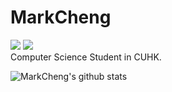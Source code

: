 # MarkCheng
[![](https://img.shields.io/badge/-@chengmark-%23232729?logo=github)](https://github.com/chengmark)
[![](https://img.shields.io/badge/-markc%234691-%23232729?logo=discord)]()  
Computer Science Student in CUHK. 

![MarkCheng's github stats](https://github-readme-stats.vercel.app/api?username=chengmark&show_icons=true&hide=[%22issues%22])
